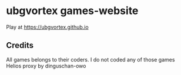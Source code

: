 # ubgvortex games-website
Play at https://ubgvortex.github.io
## Credits
All games belongs to their coders. I do not coded any of those games
Helios proxy by dinguschan-owo
